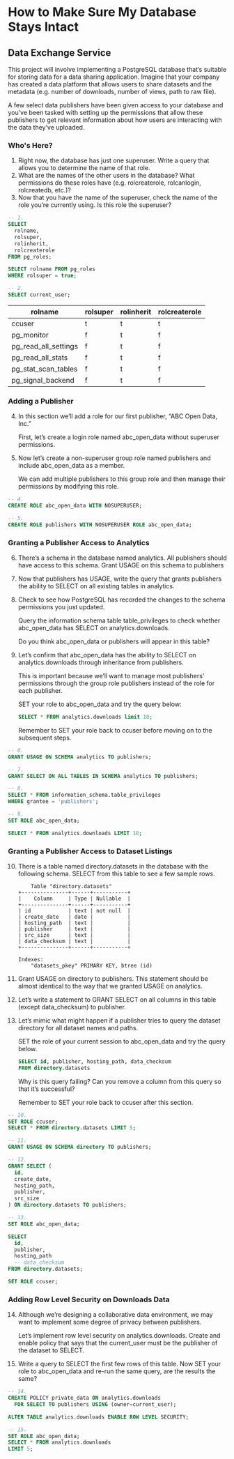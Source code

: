# How to Make Sure My Database Stays Intact
## Data Exchange Service

This project will involve implementing a PostgreSQL database that’s suitable for storing data for a data sharing application. Imagine that your company has created a data platform that allows users to share datasets and the metadata (e.g. number of downloads, number of views, path to raw file).

A few select data publishers have been given access to your database and you’ve been tasked with setting up the permissions that allow these publishers to get relevant information about how users are interacting with the data they’ve uploaded.

### Who's Here?
1. Right now, the database has just one superuser. Write a query that allows you to determine the name of that role.
2. What are the names of the other users in the database? What permissions do these roles have (e.g. rolcreaterole, rolcanlogin, rolcreatedb, etc.)?
3. Now that you have the name of the superuser, check the name of the role you’re currently using. Is this role the superuser?
```SQL
-- 1.
SELECT
  rolname,
  rolsuper,
  rolinherit,
  rolcreaterole
FROM pg_roles;

SELECT rolname FROM pg_roles
WHERE rolsuper = true;

-- 2.
SELECT current_user;
```
| rolname | rolsuper | rolinherit | rolcreaterole |
| ------- | -------- | ---------- | ------------- |
| ccuser | t | t | t |
| pg_monitor | f | t | f |
| pg_read_all_settings | f | t | f |
| pg_read_all_stats | f | t | f |
| pg_stat_scan_tables | f | t | f |
| pg_signal_backend | f | t | f |

### Adding a Publisher
4. In this section we’ll add a role for our first publisher, “ABC Open Data, Inc.”

    First, let’s create a login role named abc_open_data without superuser permissions.
5. Now let’s create a non-superuser group role named publishers and include abc_open_data as a member.

    We can add multiple publishers to this group role and then manage their permissions by modifying this role.
```SQL
-- 4.
CREATE ROLE abc_open_data WITH NOSUPERUSER;

-- 5.
CREATE ROLE publishers WITH NOSUPERUSER ROLE abc_open_data;
```

### Granting a Publisher Access to Analytics
6. There’s a schema in the database named analytics. All publishers should have access to this schema. Grant USAGE on this schema to publishers
7. Now that publishers has USAGE, write the query that grants publishers the ability to SELECT on all existing tables in analytics.
8. Check to see how PostgreSQL has recorded the changes to the schema permissions you just updated.

    Query the information schema table table_privileges to check whether abc_open_data has SELECT on analytics.downloads.

    Do you think abc_open_data or publishers will appear in this table?
9. Let’s confirm that abc_open_data has the ability to SELECT on analytics.downloads through inheritance from publishers.

    This is important because we’ll want to manage most publishers’ permissions through the group role publishers instead of the role for each publisher.

    SET your role to abc_open_data and try the query below:
    ```SQL
    SELECT * FROM analytics.downloads limit 10;
    ```

    Remember to SET your role back to ccuser before moving on to the subsequent steps.
```SQL
-- 6.
GRANT USAGE ON SCHEMA analytics TO publishers;

-- 7.
GRANT SELECT ON ALL TABLES IN SCHEMA analytics TO publishers;

-- 8.
SELECT * FROM information_schema.table_privileges
WHERE grantee = 'publishers';

-- 9.
SET ROLE abc_open_data;

SELECT * FROM analytics.downloads LIMIT 10;
```

### Granting a Publisher Access to Dataset Listings
10. There is a table named directory.datasets in the database with the following schema. SELECT from this table to see a few sample rows.
    ```
        Table "directory.datasets"
    +---------------+------+-----------+
    |    Column     | Type | Nullable  |
    +---------------+------+-----------+
    | id            | text | not null  |
    | create_date   | date |           |
    | hosting_path  | text |           |
    | publisher     | text |           |
    | src_size      | text |           |
    | data_checksum | text |           |
    +---------------+------+-----------+
    
    Indexes:
        "datasets_pkey" PRIMARY KEY, btree (id)
    ```
11. Grant USAGE on directory to publishers. This statement should be almost identical to the way that we granted USAGE on analytics.
12. Let’s write a statement to GRANT SELECT on all columns in this table (except data_checksum) to publisher.
13. Let’s mimic what might happen if a publisher tries to query the dataset directory for all dataset names and paths.

    SET the role of your current session to abc_open_data and try the query below.
    ```SQL
    SELECT id, publisher, hosting_path, data_checksum 
    FROM directory.datasets
    ```
    Why is this query failing? Can you remove a column from this query so that it’s successful?

    Remember to SET your role back to ccuser after this section.
```SQL
-- 10.
SET ROLE ccuser;
SELECT * FROM directory.datasets LIMIT 5;

-- 11.
GRANT USAGE ON SCHEMA directory TO publishers;

-- 12.
GRANT SELECT (
  id,
  create_date,
  hosting_path,
  publisher,
  src_size
) ON directory.datasets TO publishers;

-- 13.
SET ROLE abc_open_data;

SELECT
  id,
  publisher,
  hosting_path
  -- data_checksum 
FROM directory.datasets;

SET ROLE ccuser;
```

### Adding Row Level Security on Downloads Data
14. Although we’re designing a collaborative data environment, we may want to implement some degree of privacy between publishers.

    Let’s implement row level security on analytics.downloads. Create and enable policy that says that the current_user must be the publisher of the dataset to SELECT.
15. Write a query to SELECT the first few rows of this table. Now SET your role to abc_open_data and re-run the same query, are the results the same?
```SQL
-- 14.
CREATE POLICY private_data ON analytics.downloads
  FOR SELECT TO publishers USING (owner=current_user);

ALTER TABLE analytics.downloads ENABLE ROW LEVEL SECURITY;

-- 15.
SET ROLE abc_open_data;
SELECT * FROM analytics.downloads
LIMIT 5;
```
